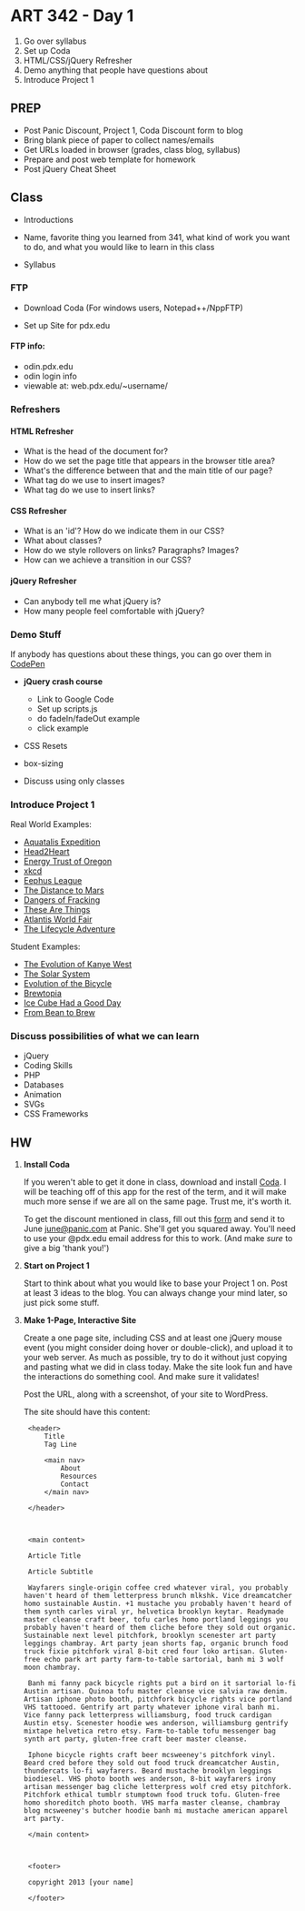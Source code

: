 ART 342 - Day 1
=======================================
 
1. Go over syllabus
2. Set up Coda
3. HTML/CSS/jQuery Refresher
4. Demo anything that people have questions about
5. Introduce Project 1


PREP
---------------------------------------

- Post Panic Discount, Project 1, Coda Discount form to blog
- Bring blank piece of paper to collect names/emails
- Get URLs loaded in browser (grades, class blog, syllabus)
- Prepare and post web template for homework
- Post jQuery Cheat Sheet


Class
---------------------------------------

- Introductions
- Name, favorite thing you learned from 341, what kind of work you want to do, and what you would like to learn in this class

- Syllabus



### FTP
- Download Coda (For windows users, Notepad++/NppFTP)

- Set up Site for pdx.edu

#### FTP info:
- odin.pdx.edu
- odin login info
- viewable at: web.pdx.edu/~username/



### Refreshers

#### HTML Refresher
- What is the head of the document for?
- How do we set the page title that appears in the browser title area?
- What's the difference between that and the main title of our page?
- What tag do we use to insert images?
- What tag do we use to insert links?


#### CSS Refresher
- What is an 'id'? How do we indicate them in our CSS?
- What about classes?
- How do we style rollovers on links? Paragraphs? Images?
- How can we achieve a transition in our CSS?


#### jQuery Refresher
- Can anybody tell me what jQuery is?
- How many people feel comfortable with jQuery?






### Demo Stuff
If anybody has questions about these things, you can go over them in [CodePen](http://codepen.io/pen/)

- **jQuery crash course**
	- Link to Google Code
	- Set up scripts.js
	- do fadeIn/fadeOut example
	- click example

- CSS Resets
- box-sizing
- Discuss using only classes







### Introduce Project 1

Real World Examples:

- [Aquatalis Expedition](http://aquatilis.tv/)
- [Head2Heart](http://www.head2heart.us/)
- [Energy Trust of Oregon](http://energytrust.org/timeline/)
- [xkcd](http://xkcd-map.rent-a-geek.de/#10/1.0999/0.2005)
- [Eephus League](http://eephusleague.com/magazine/)
- [The Distance to Mars](http://www.distancetomars.com/)
- [Dangers of Fracking](http://www.dangersoffracking.com/)
- [These Are Things](http://thesearethings.com/)
- [Atlantis World Fair](http://lostworldsfairs.com/atlantis/)
- [The Lifecycle Adventure](http://thelifecycle.roblutter.com/creations/)

Student Examples:

- [The Evolution of Kanye West](http://web.pdx.edu/~phillip2/342/a1revised/)
- [The Solar System](http://romeosalazar.com/solarsystem/)
- [Evolution of the Bicycle](http://web.pdx.edu/~lesseg/Project%201/index.html)
- [Brewtopia](http://web.pdx.edu/~celestia/brewtopia/)
- [Ice Cube Had a Good Day](http://www.jyundesign.com/project/icecube/index.php)
- [From Bean to Brew](http://web.pdx.edu/~wnicole/BeanToBrew/index.html)


### Discuss possibilities of what we can learn
- jQuery
- Coding Skills
- PHP
- Databases
- Animation
- SVGs
- CSS Frameworks






HW
---------------------------------------

1. **Install Coda**

	If you weren't able to get it done in class, download and install [Coda](http://panic.com/coda/). I will be teaching off of this app for the rest of the term, and it will make much more sense if we are all on the same page. Trust me, it's worth it.
	
	To get the discount mentioned in class, fill out this [form](http://art341w14.files.wordpress.com/2014/01/panic-psu-discount-cc-form.pdf) and send it to June <june@panic.com> at Panic. She'll get you squared away. You'll need to use your @pdx.edu email address for this to work. (And make *sure* to give a big 'thank you!')


2. **Start on Project 1**

	Start to think about what you would like to base your Project 1 on. Post at least 3 ideas to the blog. You can always change your mind later, so just pick some stuff.
	

3. **Make 1-Page, Interactive Site**

	Create a one page site, including CSS and at least one jQuery mouse event (you might consider doing hover or double-click), and upload it to your web server. As much as possible, try to do it without just copying and pasting what we did in class today. Make the site look fun and have the interactions do something cool. And make sure it validates!

	Post the URL, along with a screenshot, of your site to WordPress. 

	The site should have this content:
	
		<header>
			Title
			Tag Line
		
			<main nav>
				About
				Resources
				Contact
			</main nav>
				
		</header>
		
		
		
		<main content>
		
		Article Title
		
		Article Subtitle
		
		Wayfarers single-origin coffee cred whatever viral, you probably haven't heard of them letterpress brunch mlkshk. Vice dreamcatcher homo sustainable Austin. +1 mustache you probably haven't heard of them synth carles viral yr, helvetica brooklyn keytar. Readymade master cleanse craft beer, tofu carles homo portland leggings you probably haven't heard of them cliche before they sold out organic. Sustainable next level pitchfork, brooklyn scenester art party leggings chambray. Art party jean shorts fap, organic brunch food truck fixie pitchfork viral 8-bit cred four loko artisan. Gluten-free echo park art party farm-to-table sartorial, banh mi 3 wolf moon chambray.
		
		Banh mi fanny pack bicycle rights put a bird on it sartorial lo-fi Austin artisan. Quinoa tofu master cleanse vice salvia raw denim. Artisan iphone photo booth, pitchfork bicycle rights vice portland VHS tattooed. Gentrify art party whatever iphone viral banh mi. Vice fanny pack letterpress williamsburg, food truck cardigan Austin etsy. Scenester hoodie wes anderson, williamsburg gentrify mixtape helvetica retro etsy. Farm-to-table tofu messenger bag synth art party, gluten-free craft beer master cleanse.
		
		Iphone bicycle rights craft beer mcsweeney's pitchfork vinyl. Beard cred before they sold out food truck dreamcatcher Austin, thundercats lo-fi wayfarers. Beard mustache brooklyn leggings biodiesel. VHS photo booth wes anderson, 8-bit wayfarers irony artisan messenger bag cliche letterpress wolf cred etsy pitchfork. Pitchfork ethical tumblr stumptown food truck tofu. Gluten-free homo shoreditch photo booth. VHS marfa master cleanse, chambray blog mcsweeney's butcher hoodie banh mi mustache american apparel art party.
		
		</main content>
		
		
		
		<footer>
		
		copyright 2013 [your name]
		
		</footer>